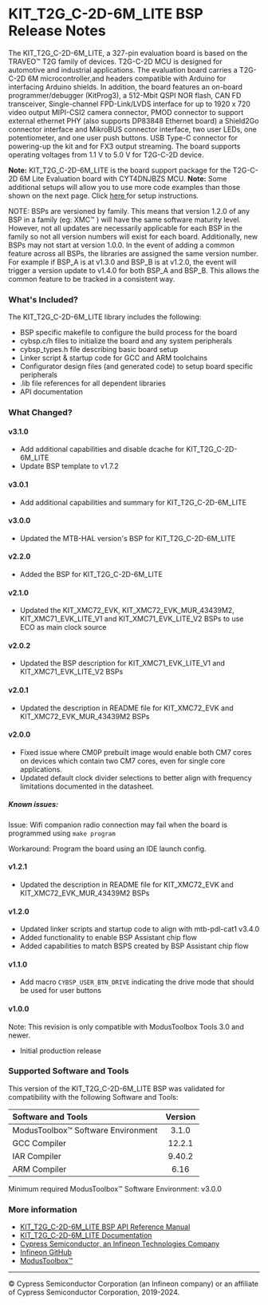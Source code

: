 # KIT_T2G_C-2D-6M_LITE BSP Release Notes
The KIT_T2G_C-2D-6M_LITE, a 327-pin evaluation board is based on the TRAVEO™ T2G family of devices. T2G-C-2D MCU is designed for  automotive and industrial applications. The evaluation board carries a T2G-C-2D 6M microcontroller,and headers compatible with Arduino for interfacing Arduino shields. In addition, the board features an on-board programmer/debugger (KitProg3),  a 512-Mbit QSPI NOR flash, CAN FD transceiver, Single-channel FPD-Link/LVDS interface for up to 1920 x 720 video output  MIPI-CSI2 camera connector, PMOD connector to support external ethernet PHY (also supports DP83848 Ethernet board) a Shield2Go connector interface and MikroBUS connector interface, two user LEDs, one potentiometer, and one user push buttons. USB Type-C connector for powering-up the kit and for FX3 output streaming. The board supports operating voltages from 1.1 V to 5.0 V for T2G-C-2D device.

**Note:**
KIT_T2G_C-2D-6M_LITE is the board support package for the T2G-C-2D 6M Lite Evaluation board  with CYT4DNJBZS MCU. 
**Note:**
Some additional setups will allow you to use more code examples than those shown on the next page. Click 
[here ](https://github.com/Infineon/TRAVEO_T2G_code_examples#how-to-setup)
for setup instructions.

NOTE: BSPs are versioned by family. This means that version 1.2.0 of any BSP in a family (eg: XMC™ ) will have the same software maturity level. However, not all updates are necessarily applicable for each BSP in the family so not all version numbers will exist for each board. Additionally, new BSPs may not start at version 1.0.0. In the event of adding a common feature across all BSPs, the libraries are assigned the same version number. For example if BSP_A is at v1.3.0 and BSP_B is at v1.2.0, the event will trigger a version update to v1.4.0 for both BSP_A and BSP_B. This allows the common feature to be tracked in a consistent way.

### What's Included?
The KIT_T2G_C-2D-6M_LITE library includes the following:
* BSP specific makefile to configure the build process for the board
* cybsp.c/h files to initialize the board and any system peripherals
* cybsp_types.h file describing basic board setup
* Linker script & startup code for GCC and ARM toolchains
* Configurator design files (and generated code) to setup board specific peripherals
* .lib file references for all dependent libraries
* API documentation

### What Changed?
#### v3.1.0
* Add additional capabilities and disable dcache for KIT_T2G_C-2D-6M_LITE
* Update BSP template to v1.7.2
#### v3.0.1
* Add additional capabilities and summary for KIT_T2G_C-2D-6M_LITE
#### v3.0.0
* Updated the MTB-HAL version's BSP for KIT_T2G_C-2D-6M_LITE
#### v2.2.0
* Added the BSP for KIT_T2G_C-2D-6M_LITE
#### v2.1.0
* Updated the KIT_XMC72_EVK, KIT_XMC72_EVK_MUR_43439M2, KIT_XMC71_EVK_LITE_V1 and KIT_XMC71_EVK_LITE_V2 BSPs to use ECO as main clock source
#### v2.0.2
* Updated the BSP description for KIT_XMC71_EVK_LITE_V1 and KIT_XMC71_EVK_LITE_V2 BSPs
#### v2.0.1
* Updated the description in README file for KIT_XMC72_EVK and KIT_XMC72_EVK_MUR_43439M2 BSPs
#### v2.0.0
* Fixed issue where CM0P prebuilt image would enable both CM7 cores on devices which contain
  two CM7 cores, even for single core applications.
* Updated default clock divider selections to better align with frequency limitations documented
  in the datasheet.

##### Known issues:
Issue: Wifi companion radio connection may fail when the board is programmed using `make program`

Workaround: Program the board using an IDE launch config.
#### v1.2.1
* Updated the description in README file for KIT_XMC72_EVK and KIT_XMC72_EVK_MUR_43439M2 BSPs
#### v1.2.0
* Updated linker scripts and startup code to align with mtb-pdl-cat1 v3.4.0
* Added functionality to enable BSP Assistant chip flow
* Added capabilities to match BSPS created by BSP Assistant chip flow
#### v1.1.0
* Add macro `CYBSP_USER_BTN_DRIVE` indicating the drive mode that should be used for user buttons
#### v1.0.0
Note: This revision is only compatible with ModusToolbox Tools 3.0 and newer.
* Initial production release

### Supported Software and Tools
This version of the KIT_T2G_C-2D-6M_LITE BSP was validated for compatibility with the following Software and Tools:

| Software and Tools                        | Version |
| :---                                      | :----:  |
| ModusToolbox™ Software Environment        | 3.1.0   |
| GCC Compiler                              | 12.2.1  |
| IAR Compiler                              | 9.40.2  |
| ARM Compiler                              | 6.16    |

Minimum required ModusToolbox™ Software Environment: v3.0.0

### More information
* [KIT_T2G_C-2D-6M_LITE BSP API Reference Manual][api]
* [KIT_T2G_C-2D-6M_LITE Documentation](https://www.infineon.com/cms/en/product/evaluation-boards/kit_t2g_c-2d-6m_lite)
* [Cypress Semiconductor, an Infineon Technologies Company](http://www.cypress.com)
* [Infineon GitHub](https://github.com/infineon)
* [ModusToolbox™](https://www.cypress.com/products/modustoolbox-software-environment)

[api]: https://infineon.github.io/TARGET_KIT_T2G_C-2D-6M_LITE/html/modules.html

---
© Cypress Semiconductor Corporation (an Infineon company) or an affiliate of Cypress Semiconductor Corporation, 2019-2024.